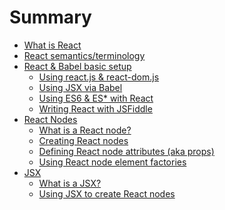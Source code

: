 # Summary

* [What is React](what-is-react.md)
* [React semantics/terminology](react-semantics.md)
* [React & Babel basic setup](react-basic-setup.md)
    * [Using react.js & react-dom.js](react-basic-setup/1.1.md)
    * [Using JSX via Babel](react-basic-setup/1.2.md)
    * [Using ES6 & ES* with React](react-basic-setup/1.3.md)
    * [Writing React with JSFiddle](react-basic-setup/1.4.md)
* [React Nodes](react-nodes.md)
    * [What is a React node?](react-nodes/2.1.md)
    * [Creating React nodes](react-nodes/2.2.md)
    * [Defining React node attributes (aka props)](react-nodes/2.3.md)
    * [Using React node element factories](react-nodes/2.4.md)
* [JSX](react-jsx.md)
    * [What is a JSX?](react-jsx/3.1.md)
    * [Using JSX to create React nodes](react-jsx/3.2.md)
<!-- * [React Components]()
* [React DOM Rendering]()
* [React Props]()
* [React State]()
* [React ???]()
    * [Creating React elements]()
    * [Creating JSX]()
    * [Writing JavaScript in JSX]()
    * [Creating React components]()
    * [Referencing component in JSX]()
    * [Rendering using Virtual DOM]()
    * [Creating child components]()
    * [Passing values to components using props]()
    * [Storing dynamic data in a component using state]()
* [React & Babel advanced setup](react-advanced-setup.md)
    * [Babel/JSX via CLI](react-advanced-setup/2.1.md)
    * [Babel/JSX via SystemJS](react-advanced-setup/2.2.md)
    * [Babel/JSX via webpack](react-advanced-setup/2.3.md)
    * [React Developer Tools ](react-advanced-setup/2.4.md) -->

    




